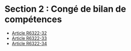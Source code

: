 # Section 2 : Congé de bilan de compétences

* [Article R6322-32](./LEGIARTI000018523186.md)
* [Article R6322-33](./LEGIARTI000018523184.md)
* [Article R6322-34](./LEGIARTI000018523182.md)
